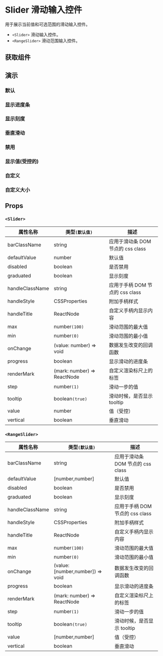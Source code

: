 # Slider 滑动输入控件

用于展示当前值和可选范围的滑动输入控件。

- `<Slider>` 滑动输入控件。
- `<RangeSlider>` 滑动范围输入控件。

## 获取组件

<!--{include:(components/slider/fragments/import.md)}-->

## 演示

### 默认

<!--{include:`basic.md`}-->

### 显示进度条

<!--{include:`progress.md`}-->

### 显示刻度

<!--{include:`graduated.md`}-->

### 垂直滑动

<!--{include:`vertical.md`}-->

### 禁用

<!--{include:`disabled.md`}-->

### 显示值(受控的)

<!--{include:`value.md`}-->

### 自定义

<!--{include:`custom.md`}-->

### 自定义大小

<!--{include:`size.md`}-->

## Props

### `<Slider>`

| 属性名称        | 类型`(默认值)`              | 描述                              |
| --------------- | --------------------------- | --------------------------------- |
| barClassName    | string                      | 应用于滑动条 DOM 节点的 css class |
| defaultValue    | number                      | 默认值                            |
| disabled        | boolean                     | 是否禁用                          |
| graduated       | boolean                     | 显示刻度                          |
| handleClassName | string                      | 应用于手柄 DOM 节点的 css class   |
| handleStyle     | CSSProperties               | 附加手柄样式                      |
| handleTitle     | ReactNode                   | 自定义手柄内显示内容              |
| max             | number`(100)`               | 滑动范围的最大值                  |
| min             | number`(0)`                 | 滑动范围的最小值                  |
| onChange        | (value: number) => void     | 数据发生改变的回调函数            |
| progress        | boolean                     | 显示滑动的进度条                  |
| renderMark      | (mark: number) => ReactNode | 自定义渲染标尺上的标签            |
| step            | number`(1)`                 | 滑动一步的值                      |
| tooltip         | boolean`(true)`             | 滑动时候，是否显示 tooltip        |
| value           | number                      | 值（受控）                        |
| vertical        | boolean                     | 垂直滑动                          |

### `<RangeSlider>`

| 属性名称        | 类型`(默认值)`                   | 描述                              |
| --------------- | -------------------------------- | --------------------------------- |
| barClassName    | string                           | 应用于滑动条 DOM 节点的 css class |
| defaultValue    | [number,number]                  | 默认值                            |
| disabled        | boolean                          | 是否禁用                          |
| graduated       | boolean                          | 显示刻度                          |
| handleClassName | string                           | 应用于手柄 DOM 节点的 css class   |
| handleStyle     | CSSProperties                    | 附加手柄样式                      |
| handleTitle     | ReactNode                        | 自定义手柄内显示内容              |
| max             | number`(100)`                    | 滑动范围的最大值                  |
| min             | number`(0)`                      | 滑动范围的最小值                  |
| onChange        | (value: [number,number]) => void | 数据发生改变的回调函数            |
| progress        | boolean                          | 显示滑动的进度条                  |
| renderMark      | (mark: number) => ReactNode      | 自定义渲染标尺上的标签            |
| step            | number`(1)`                      | 滑动一步的值                      |
| tooltip         | boolean`(true)`                  | 滑动时候，是否显示 tooltip        |
| value           | [number,number]                  | 值（受控）                        |
| vertical        | boolean                          | 垂直滑动                          |
